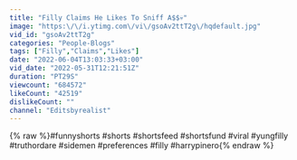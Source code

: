 ```yaml
---
title: "Filly Claims He Likes To Sniff A$$💀"
image: "https:\/\/i.ytimg.com\/vi\/gsoAv2ttT2g\/hqdefault.jpg"
vid_id: "gsoAv2ttT2g"
categories: "People-Blogs"
tags: ["Filly","Claims","Likes"]
date: "2022-06-04T13:03:33+03:00"
vid_date: "2022-05-31T12:21:51Z"
duration: "PT29S"
viewcount: "684572"
likeCount: "42519"
dislikeCount: ""
channel: "Editsbyrealist"
---
```

{% raw %}#funnyshorts #shorts #shortsfeed #shortsfund #viral #yungfilly #truthordare #sidemen #preferences #filly #harrypinero{% endraw %}
